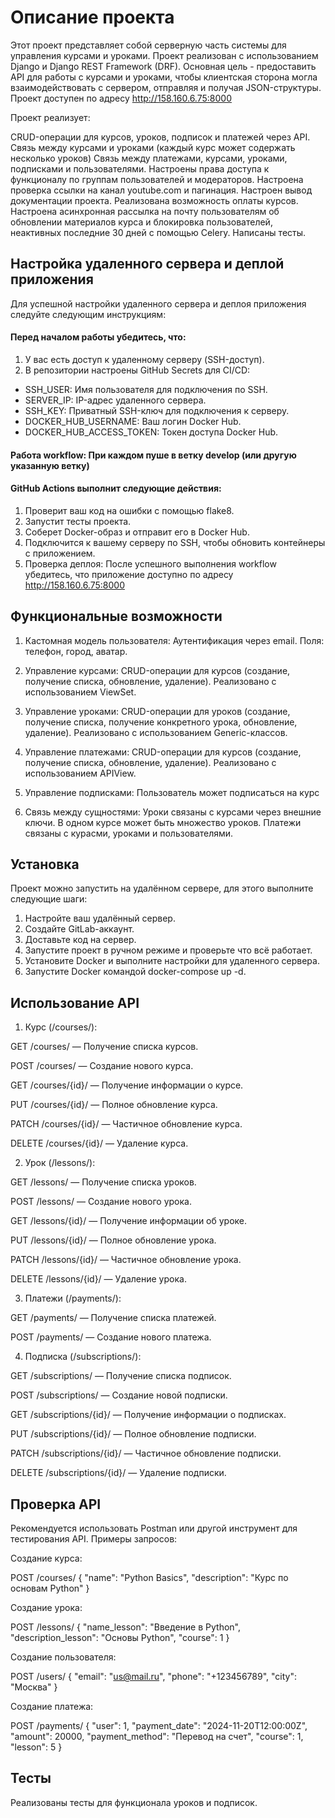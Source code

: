 # Описание проекта

Этот проект представляет собой серверную часть системы для управления курсами и уроками. 
Проект реализован с использованием Django и Django REST Framework (DRF). 
Основная цель - предоставить API для работы с курсами и уроками, 
чтобы клиентская сторона могла взаимодействовать с сервером, 
отправляя и получая JSON-структуры.
Проект доступен по адресу http://158.160.6.75:8000

Проект реализует:

CRUD-операции для курсов, уроков, подписок и платежей через API.
Связь между курсами и уроками (каждый курс может содержать несколько уроков)
Связь между платежами, курсами, уроками, подписками и пользователями.
Настроены права доступа к функционалу по группам пользователей и модераторов.
Настроена проверка ссылки на канал youtube.com и пагинация.
Настроен вывод документации проекта.
Реализована возможность оплаты курсов.
Настроена асинхронная рассылка на почту пользователям об обновлении материалов курса 
и блокировка пользователей, неактивных последние 30 дней с помощью Celery.
Написаны тесты.

## Настройка удаленного сервера и деплой приложения

Для успешной настройки удаленного сервера и деплоя приложения следуйте следующим инструкциям:

#### Перед началом работы убедитесь, что:
1. У вас есть доступ к удаленному серверу (SSH-доступ).
2. В репозитории настроены GitHub Secrets для CI/CD:
- SSH_USER: Имя пользователя для подключения по SSH.
- SERVER_IP: IP-адрес удаленного сервера.
- SSH_KEY: Приватный SSH-ключ для подключения к серверу.
- DOCKER_HUB_USERNAME: Ваш логин Docker Hub.
- DOCKER_HUB_ACCESS_TOKEN: Токен доступа Docker Hub.

#### Работа workflow: При каждом пуше в ветку develop (или другую указанную ветку) 
#### GitHub Actions выполнит следующие действия:

1. Проверит ваш код на ошибки с помощью flake8.
2. Запустит тесты проекта.
3. Соберет Docker-образ и отправит его в Docker Hub.
4. Подключится к вашему серверу по SSH, чтобы обновить контейнеры с приложением.
5. Проверка деплоя: После успешного выполнения workflow убедитесь, что приложение доступно по адресу http://158.160.6.75:8000

## Функциональные возможности

1. Кастомная модель пользователя:
Аутентификация через email.
Поля: телефон, город, аватар.

2. Управление курсами:
CRUD-операции для курсов (создание, получение списка, обновление, удаление).
Реализовано с использованием ViewSet.

3. Управление уроками:
CRUD-операции для уроков (создание, получение списка, получение конкретного урока, обновление, удаление).
Реализовано с использованием Generic-классов.

4. Управление платежами:
CRUD-операции для курсов (создание, получение списка, обновление, удаление).
Реализовано с использованием APIView.

5. Управление подписками:
Пользователь может подписаться на курс

6. Связь между сущностями:
Уроки связаны с курсами через внешние ключи.
В одном курсе может быть множество уроков.
Платежи связаны с курасми, уроками и пользователями.

## Установка

Проект можно запустить на удалённом сервере, для этого выполните следующие шаги:

1. Настройте ваш удалённый сервер.
2. Создайте GitLab-аккаунт.
3. Доставьте код на сервер.
4. Запустите проект в ручном режиме и проверьте что всё работает.
5. Установите Docker и выполните настройки для удаленного сервера.
6. Запустите Docker командой docker-compose up -d.

## Использование API

1. Курс (/courses/):

GET /courses/ — Получение списка курсов.

POST /courses/ — Создание нового курса.

GET /courses/{id}/ — Получение информации о курсе.

PUT /courses/{id}/ — Полное обновление курса.

PATCH /courses/{id}/ — Частичное обновление курса.

DELETE /courses/{id}/ — Удаление курса.

2. Урок (/lessons/):

GET /lessons/ — Получение списка уроков.

POST /lessons/ — Создание нового урока.

GET /lessons/{id}/ — Получение информации об уроке.

PUT /lessons/{id}/ — Полное обновление урока.

PATCH /lessons/{id}/ — Частичное обновление урока.

DELETE /lessons/{id}/ — Удаление урока.

3. Платежи (/payments/):

GET /payments/ — Получение списка платежей.

POST /payments/ — Создание нового платежа.

4. Подписка (/subscriptions/):

GET /subscriptions/ — Получение списка подписок.

POST /subscriptions/ — Создание новой подписки.

GET /subscriptions/{id}/ — Получение информации о подписках.

PUT /subscriptions/{id}/ — Полное обновление подписки.

PATCH /subscriptions/{id}/ — Частичное обновление подписки.

DELETE /subscriptions/{id}/ — Удаление подписки.


## Проверка API
Рекомендуется использовать Postman или другой инструмент для тестирования API.
Примеры запросов:

Создание курса:

POST /courses/
{
    "name": "Python Basics",
    "description": "Курс по основам Python"
}

Создание урока:

POST /lessons/
{
    "name_lesson": "Введение в Python",
    "description_lesson": "Основы Python",
    "course": 1
}

Создание пользователя:

POST /users/
{
    "email": "us@mail.ru",
    "phone": "+123456789",
    "city": "Москва"
}

Создание платежа:

POST /payments/
{
    "user": 1,
    "payment_date": "2024-11-20T12:00:00Z",
    "amount": 20000,
    "payment_method": "Перевод на счет",
    "course": 1,
    "lesson": 5
}

## Тесты
Реализованы тесты для функционала уроков и подписок.